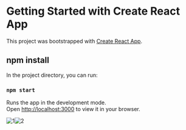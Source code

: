 # Getting Started with Create React App

This project was bootstrapped with [Create React App](https://github.com/facebook/create-react-app).

## npm install

In the project directory, you can run:

### `npm start`

Runs the app in the development mode.\
Open [http://localhost:3000](http://localhost:3000) to view it in your browser.



![1](https://github.com/av84002499/robotics/assets/109796002/5a87fe83-33cb-4b5c-afa9-a783ebf887cf)![2](https://github.com/av84002499/robotics/assets/109796002/89fbf8fc-d302-44a2-912d-c03dea144004)

